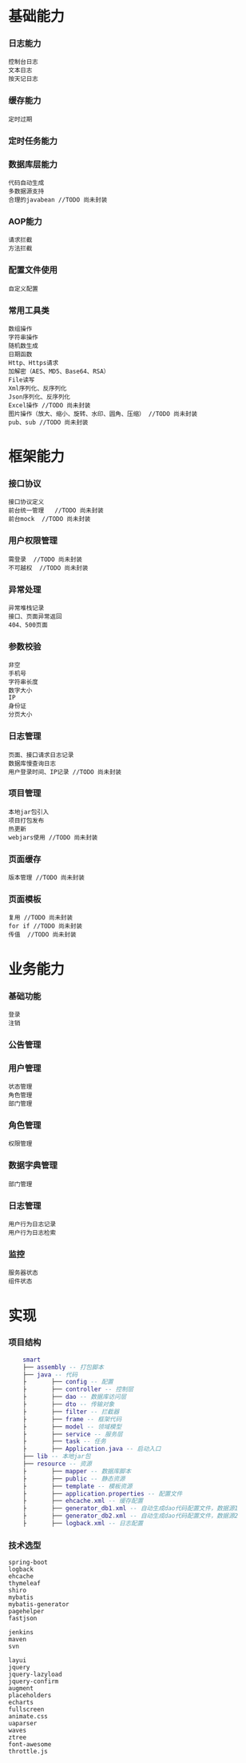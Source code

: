 # 基础能力
### 日志能力
    控制台日志
    文本日志
    按天记日志
### 缓存能力
    定时过期
### 定时任务能力
### 数据库层能力
    代码自动生成
    多数据源支持
    合理的javabean //TODO 尚未封装
### AOP能力
    请求拦截 
    方法拦截 
### 配置文件使用
    自定义配置
### 常用工具类
    数组操作 
    字符串操作 
    随机数生成 
    日期函数
    Http、Https请求
    加解密（AES、MD5、Base64、RSA） 
    File读写
    Xml序列化、反序列化
    Json序列化、反序列化
    Excel操作 //TODO 尚未封装
    图片操作（放大、缩小、旋转、水印、圆角、压缩） //TODO 尚未封装
    pub、sub //TODO 尚未封装


# 框架能力
### 接口协议
    接口协议定义
    前台统一管理   //TODO 尚未封装
    前台mock  //TODO 尚未封装
### 用户权限管理
    需登录  //TODO 尚未封装
    不可越权  //TODO 尚未封装
### 异常处理
    异常堆栈记录
    接口、页面异常返回
    404、500页面
### 参数校验
    非空
    手机号
    字符串长度
    数字大小
    IP
    身份证
    分页大小
### 日志管理
    页面、接口请求日志记录
    数据库慢查询日志
    用户登录时间、IP记录 //TODO 尚未封装
### 项目管理
    本地jar包引入
    项目打包发布
    热更新
    webjars使用 //TODO 尚未封装
### 页面缓存
    版本管理 //TODO 尚未封装
### 页面模板
    复用 //TODO 尚未封装
    for if //TODO 尚未封装
    传值  //TODO 尚未封装

# 业务能力
### 基础功能
    登录
    注销
### 公告管理
### 用户管理
    状态管理
    角色管理
    部门管理
### 角色管理
    权限管理
### 数据字典管理
    部门管理
### 日志管理
    用户行为日志记录
    用户行为日志检索
### 监控
    服务器状态
    组件状态
    
    
# 实现
### 项目结构
``` lua
    smart
    ├── assembly -- 打包脚本
    ├── java -- 代码
    ├       ├── config -- 配置
    ├       ├── controller -- 控制层
    ├       ├── dao -- 数据库访问层
    ├       ├── dto -- 传输对象
    ├       ├── filter -- 拦截器
    ├       ├── frame -- 框架代码
    ├       ├── model -- 领域模型
    ├       ├── service -- 服务层
    ├       ├── task -- 任务
    ├       ├── Application.java -- 启动入口
    ├── lib -- 本地jar包
    ├── resource -- 资源
    ├       ├── mapper -- 数据库脚本
    ├       ├── public -- 静态资源
    ├       ├── template -- 模板资源
    ├       ├── application.properties -- 配置文件
    ├       ├── ehcache.xml -- 缓存配置
    ├       ├── generator_db1.xml -- 自动生成dao代码配置文件，数据源1
    ├       ├── generator_db2.xml -- 自动生成dao代码配置文件，数据源2
    ├       ├── logback.xml -- 日志配置

```
### 技术选型
    spring-boot
    logback
    ehcache
    thymeleaf
    shiro
    mybatis
    mybatis-generator
    pagehelper
    fastjson
    
    jenkins
    maven
    svn

    layui
    jquery
    jquery-lazyload
    jquery-confirm
    augment
    placeholders
    echarts
    fullscreen
    animate.css
    uaparser 
    waves
    ztree
    font-awesome
    throttle.js